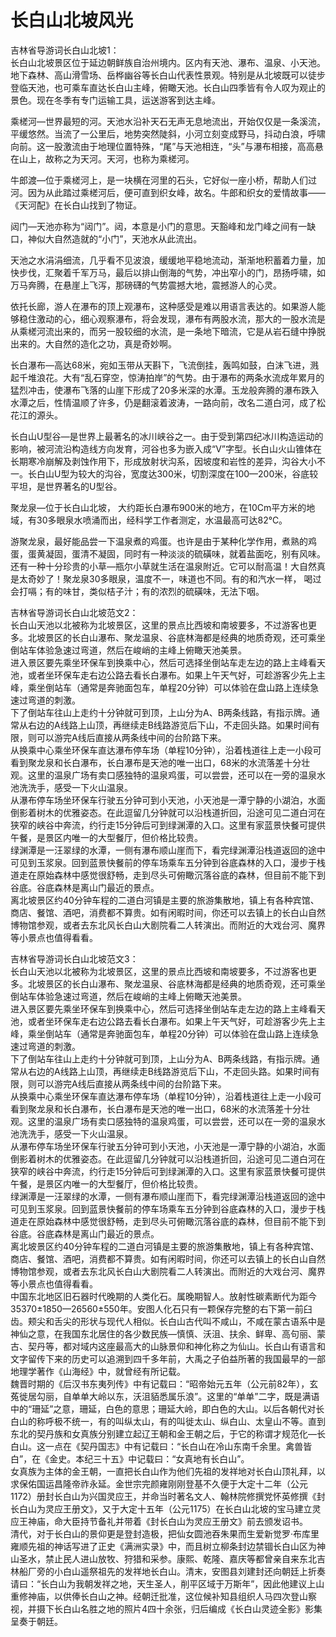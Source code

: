 # 长白山北坡风光  
吉林省导游词长白山北坡1：  
长白山北坡景区位于延边朝鲜族自治州境内。区内有天池、瀑布、温泉、小天池。地下森林、高山滑雪场、岳桦幽谷等长白山代表性景观。特别是从北坡既可以徒步登临天池，也可乘车直达长白山主峰，俯瞰天池。长白山四季皆有令人叹为观止的景色。现在冬季有专门运输工具，运送游客到达主峰。  

乘槎河—世界最短的河。天池水沿补天石无声无息地流出，开始仅仅是一条溪流，平缓悠然。当流了一公里后，地势突然陡斜，小河立刻变成野马，抖动白浪，呼啸向前。这一股激流由于地理位置特殊，“尾”与天池相连，“头”与瀑布相接，高高悬在山上，故称之为天河。天河，也称为乘槎河。  

牛郎渡—位于乘槎河上，是一块横在河里的石头，它好似一座小桥，帮助人们过河。因为从此踏过乘槎河后，便可直到织女峰，故名。牛郎和织女的爱情故事——《天河配》在长白山找到了物证。  

闼门—天池亦称为“闼门”。闼，本意是小门的意思。天豁峰和龙门峰之间有一缺口，神似大自然造就的“小门”，天池水从此流出。  

天池之水涓涓细流，几乎看不见波浪，缓缓地平稳地流动，渐渐地积蓄着力量，加快步伐，汇聚着千军万马，最后以排山倒海的气势，冲出窄小的门，昂扬呼啸，如万马奔腾，在悬崖上飞泻，那磅礴的气势震撼大地，震撼游人的心灵。  

依托长廊，游人在瀑布的顶上观瀑布，这种感受是难以用语言表达的。如果游人能够稳住激动的心，细心观察瀑布，将会发现，瀑布有两股水流，那大的一股水流是从乘槎河流出来的，而另一股较细的水流，是一条地下暗流，它是从岩石缝中挣脱出来的。大自然的造化之功，真是奇妙啊。  

长白瀑布—高达68米，宛如玉带从天斟下，飞流倒挂，轰鸣如鼓，白沫飞进，溅起千堆浪花。大有“乱石穿空，惊涛拍岸”的气势。由于瀑布的两条水流成年累月的猛烈冲击，使瀑布飞落的山崖下形成了20多米深的水潭。玉龙般奔腾的瀑布跌入水潭之后，性情温顺了许多，仍是翻滚着波涛，一路向前，改名二道白河，成了松花江的源头。  

长白山U型谷—是世界上最著名的冰川峡谷之一。由于受到第四纪冰川构造运动的影响，被河流沿构造线方向发育，河谷也多为嵌入成“V”字型。长白山火山锥体在长期寒冷崩解及剥蚀作用下，形成放射状沟系，因坡度和岩性的差异，沟谷大小不一。长白山U型为较大的沟谷，宽度达300米，切割深度在100—200米，谷底较平坦，是世界著名的U型谷。  

聚龙泉—位于长白山北坡， 大约距长白瀑布900米的地方，在10Cm平方米的地域，有30多眼泉水喷涌而出，经科学工作者测定，水温最高可达82℃。  

游聚龙泉，最好能品尝一下温泉煮的鸡蛋。也许是由于某种化学作用，煮熟的鸡蛋，蛋黄凝固，蛋清不凝固，同时有一种淡淡的硫磺味，就着盐面吃，别有风味。还有一种十分珍贵的小草—瓶尔小草就生活在温泉附近。它可以耐高温！大自然真是太奇妙了！聚龙泉30多眼泉，温度不一，味道也不同。有的和汽水一样， 喝过会打嗝；有的味甘，类似桔子汁；有的浓烈的硫磺味，无法下咽。  

吉林省导游词长白山北坡范文2：  
长白山天池以北被称为北坡景区，这里的景点比西坡和南坡要多，不过游客也更多。北坡景区的长白山瀑布、聚龙温泉、谷底林海都是经典的地质奇观，还可乘坐倒站车体验急速过弯道，然后在峻峭的主峰上俯瞰天池美景。  
进入景区要先乘坐环保车到换乘中心，然后可选择坐倒站车走左边的路上主峰看天池，或者坐环保车走右边公路去看长白瀑布。如果上午天气好，可趁游客少先上主峰，乘坐倒站车（通常是奔驰面包车，单程20分钟）可以体验在盘山路上连续急速过弯道的刺激。  
下了倒站车往山上走约十分钟就可到顶，上山分为A、B两条线路，有指示牌。通常从右边的A线路上山顶，再继续走B线路游览后下山，不走回头路。如果时间有限，则可以游完A线后直接从两条线中间的台阶路下来。  
从换乘中心乘坐环保车直达瀑布停车场（单程10分钟），沿着栈道往上走一小段可看到聚龙泉和长白瀑布，长白瀑布是天池的唯一出口，68米的水流落差十分壮观。这里的温泉广场有卖口感独特的温泉鸡蛋，可以尝尝，还可以在一旁的温泉水池洗洗手，感受一下火山温泉。  
从瀑布停车场坐环保车行驶五分钟可到小天池，小天池是一潭宁静的小湖泊，水面倒影着树木的优雅姿态。在此逗留几分钟就可以沿栈道折回，沿途可见二道白河在狭窄的峡谷中奔流，约行走15分钟后可到绿渊潭的入口。这里有家蓝景快餐可提供午餐，是景区内唯一的大型餐厅，但价格比较贵。  
绿渊潭是一汪翠绿的水潭，一侧有瀑布顺山崖而下，看完绿渊潭沿栈道返回的途中可见到玉浆泉。回到蓝景快餐前的停车场乘车五分钟到谷底森林的入口，漫步于栈道走在原始森林中感觉很舒畅，走到尽头可俯瞰沉落谷底的森林，但目前不能下到谷底。谷底森林是离山门最近的景点。  
离北坡景区约40分钟车程的二道白河镇是主要的旅游集散地，镇上有各种宾馆、商店、餐馆、酒吧，消费都不算贵。如有闲暇时间，你还可以去镇上的长白山自然博物馆参观，或者去东北风长白山大剧院看二人转演出。而附近的大戏台河、魔界等小景点也值得看看。  

吉林省导游词长白山北坡范文3：  
长白山天池以北被称为北坡景区，这里的景点比西坡和南坡要多，不过游客也更多。北坡景区的长白山瀑布、聚龙温泉、谷底林海都是经典的地质奇观，还可乘坐倒站车体验急速过弯道，然后在峻峭的主峰上俯瞰天池美景。  
进入景区要先乘坐环保车到换乘中心，然后可选择坐倒站车走左边的路上主峰看天池，或者坐环保车走右边公路去看长白瀑布。如果上午天气好，可趁游客少先上主峰，乘坐倒站车（通常是奔驰面包车，单程20分钟）可以体验在盘山路上连续急速过弯道的刺激。  
下了倒站车往山上走约十分钟就可到顶，上山分为A、B两条线路，有指示牌。通常从右边的A线路上山顶，再继续走B线路游览后下山，不走回头路。如果时间有限，则可以游完A线后直接从两条线中间的台阶路下来。  
从换乘中心乘坐环保车直达瀑布停车场（单程10分钟），沿着栈道往上走一小段可看到聚龙泉和长白瀑布，长白瀑布是天池的唯一出口，68米的水流落差十分壮观。这里的温泉广场有卖口感独特的温泉鸡蛋，可以尝尝，还可以在一旁的温泉水池洗洗手，感受一下火山温泉。  
从瀑布停车场坐环保车行驶五分钟可到小天池，小天池是一潭宁静的小湖泊，水面倒影着树木的优雅姿态。在此逗留几分钟就可以沿栈道折回，沿途可见二道白河在狭窄的峡谷中奔流，约行走15分钟后可到绿渊潭的入口。这里有家蓝景快餐可提供午餐，是景区内唯一的大型餐厅，但价格比较贵。  
绿渊潭是一汪翠绿的水潭，一侧有瀑布顺山崖而下，看完绿渊潭沿栈道返回的途中可见到玉浆泉。回到蓝景快餐前的停车场乘车五分钟到谷底森林的入口，漫步于栈道走在原始森林中感觉很舒畅，走到尽头可俯瞰沉落谷底的森林，但目前不能下到谷底。谷底森林是离山门最近的景点。  
离北坡景区约40分钟车程的二道白河镇是主要的旅游集散地，镇上有各种宾馆、商店、餐馆、酒吧，消费都不算贵。如有闲暇时间，你还可以去镇上的长白山自然博物馆参观，或者去东北风长白山大剧院看二人转演出。而附近的大戏台河、魔界等小景点也值得看看。  
中国东北地区旧石器时代晚期的人类化石。属晚期智人。放射性碳素断代为距今35370±1850—26560±550年。安图人化石只有一颗保存完整的右下第一前臼齿。颊尖和舌尖的形状与现代人相似。长白山古代叫不咸山，不咸在蒙古语系中是神仙之意，在我国东北居住的各少数民族—慎慎、沃沮、扶余、鲜卑、高句丽、蒙古、契丹等，都对域内这座最高大的山脉景仰和神化称之为仙山。长白山有语言和文字留传下来的历史可以追溯到四千多年前，大禹之子伯益所著的我国最早的一部地理学著作《山海经》中，就曾经有所记载。  
魏晋时期的《后汉书东夷列传》中有记载曰：“昭帝始元五年（公元前82年），玄菟徙居勾丽，自单单大岭以东，沃沮貊悉属乐浪”。这里的“单单”二字，既是满语中的“珊延”之意，珊延，白色的意思；珊延大岭，即白色的大山。以后各朝代对长白山的称呼极不统一，有的叫纵太山，有的叫徙太山、纵白山、太皇山不等。直到东北的契丹族和女真族分别建立起辽王朝和金王朝之后，于它的称谓才规范化—长白山。这一点在《契丹国志》中有记载曰：“长白山在冷山东南千余里。禽兽皆白”，在《金史。本纪三十五》中记载曰：“女真地有长白山”。  
女真族为主体的金王朝，一直把长白山作为他们先祖的发祥地对长白山顶礼拜，以求保佑国运昌隆帝祚永延。金世宗完颜雍刚刚登基不久便于大定十二年（公元1172）册封长白山为兴国灵应王，并命当时著名文人、翰林院修撰党怀英修撰《封长白山为灵应王册文》，又于大定十五年（公元1175）在长白山北坡的宝马建立灵应王神庙，命大臣持节备礼并带着《封长白山为灵应王册文》前去颁发诏书。  
清代，对于长白山的景仰更是登封造极，把仙女圆池吞朱果而生爱新觉罗·布库里雍顺先祖的神话写进了正史《满洲实录》中，而且树立柳条封边禁锢长白山区为神山圣水，禁止民人进山放牧、狩猎和采参。康熙、乾隆、嘉庆等都曾亲自来东北吉林船厂旁的小白山遥祭祖先的发祥地长白山。清末，安图县刘建封还向朝廷上折奏请曰：“长白山为我朝发祥之地，天生圣人，削平区域于万斯年”，因此他建议上山重修神庙，以供俸长白山之神。经朝迁批准，这位候补知县组织人马四次登山察视，并摄下长白山名胜之地的照片4四十余张，归后编成《长白山灵迹全影》影集呈奏于朝廷。  
